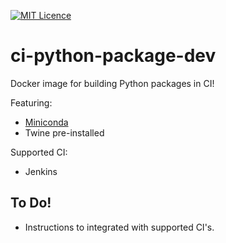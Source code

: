 [![MIT Licence](https://badges.frapsoft.com/os/mit/mit.svg?v=103)](https://opensource.org/licenses/mit-license.php)
# ci-python-package-dev
Docker image for building Python packages in  CI!

Featuring:
* [Miniconda](https://conda.io/miniconda.html)
* Twine pre-installed

Supported CI:
* Jenkins

## To Do!
* Instructions to integrated with supported CI's.
